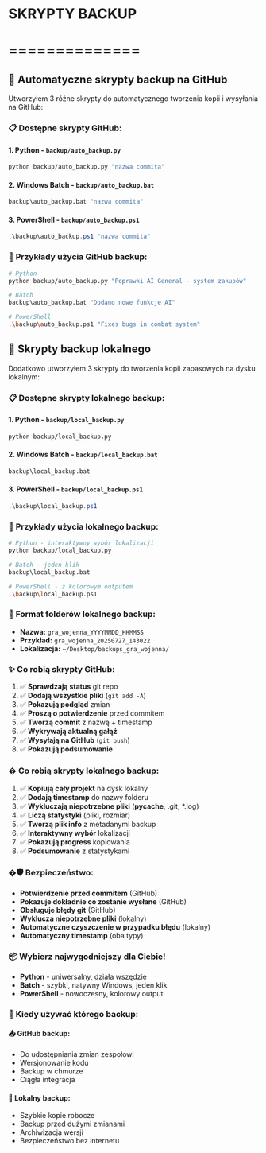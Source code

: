 # SKRYPTY BACKUP
# ==============

## 🚀 **Automatyczne skrypty backup na GitHub**

Utworzyłem 3 różne skrypty do automatycznego tworzenia kopii i wysyłania na GitHub:

### 📋 **Dostępne skrypty GitHub:**

#### 1. **Python** - `backup/auto_backup.py`
```bash
python backup/auto_backup.py "nazwa commita"
```

#### 2. **Windows Batch** - `backup/auto_backup.bat`  
```cmd
backup\auto_backup.bat "nazwa commita"
```

#### 3. **PowerShell** - `backup/auto_backup.ps1`
```powershell
.\backup\auto_backup.ps1 "nazwa commita"
```

### 🎯 **Przykłady użycia GitHub backup:**

```bash
# Python
python backup/auto_backup.py "Poprawki AI General - system zakupów"

# Batch
backup\auto_backup.bat "Dodano nowe funkcje AI"

# PowerShell  
.\backup\auto_backup.ps1 "Fixes bugs in combat system"
```

## 💾 **Skrypty backup lokalnego**

Dodatkowo utworzyłem 3 skrypty do tworzenia kopii zapasowych na dysku lokalnym:

### 📋 **Dostępne skrypty lokalnego backup:**

#### 1. **Python** - `backup/local_backup.py`
```bash
python backup/local_backup.py
```

#### 2. **Windows Batch** - `backup/local_backup.bat`  
```cmd
backup\local_backup.bat
```

#### 3. **PowerShell** - `backup/local_backup.ps1`
```powershell
.\backup\local_backup.ps1
```

### 🎯 **Przykłady użycia lokalnego backup:**

```bash
# Python - interaktywny wybór lokalizacji
python backup/local_backup.py

# Batch - jeden klik
backup\local_backup.bat

# PowerShell - z kolorowym outputem
.\backup\local_backup.ps1
```

### 📁 **Format folderów lokalnego backup:**
- **Nazwa:** `gra_wojenna_YYYYMMDD_HHMMSS`
- **Przykład:** `gra_wojenna_20250727_143022`
- **Lokalizacja:** `~/Desktop/backups_gra_wojenna/`

### ✨ **Co robią skrypty GitHub:**

1. ✅ **Sprawdzają status** git repo
2. ✅ **Dodają wszystkie pliki** (`git add -A`)
3. ✅ **Pokazują podgląd** zmian
4. ✅ **Proszą o potwierdzenie** przed commitem
5. ✅ **Tworzą commit** z nazwą + timestamp
6. ✅ **Wykrywają aktualną gałąź**
7. ✅ **Wysyłają na GitHub** (`git push`)
8. ✅ **Pokazują podsumowanie**

### �️ **Co robią skrypty lokalnego backup:**

1. ✅ **Kopiują cały projekt** na dysk lokalny
2. ✅ **Dodają timestamp** do nazwy folderu
3. ✅ **Wykluczają niepotrzebne pliki** (__pycache__, .git, *.log)
4. ✅ **Liczą statystyki** (pliki, rozmiar)
5. ✅ **Tworzą plik info** z metadanymi backup
6. ✅ **Interaktywny wybór** lokalizacji
7. ✅ **Pokazują progress** kopiowania
8. ✅ **Podsumowanie** z statystykami

### �🛡️ **Bezpieczeństwo:**

- **Potwierdzenie przed commitem** (GitHub)
- **Pokazuje dokładnie co zostanie wysłane** (GitHub)
- **Obsługuje błędy git** (GitHub)
- **Wyklucza niepotrzebne pliki** (lokalny)
- **Automatyczne czyszczenie w przypadku błędu** (lokalny)
- **Automatyczny timestamp** (oba typy)

### 📦 **Wybierz najwygodniejszy dla Ciebie!**

- **Python** - uniwersalny, działa wszędzie
- **Batch** - szybki, natywny Windows, jeden klik
- **PowerShell** - nowoczesny, kolorowy output

### 🎯 **Kiedy używać którego backup:**

#### 📤 **GitHub backup:**
- Do udostępniania zmian zespołowi
- Wersjonowanie kodu
- Backup w chmurze
- Ciągła integracja

#### 💾 **Lokalny backup:**
- Szybkie kopie robocze
- Backup przed dużymi zmianami
- Archiwizacja wersji
- Bezpieczeństwo bez internetu
